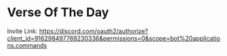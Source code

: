 # Verse Of The Day

Invite Link: https://discord.com/oauth2/authorize?client_id=916298497769230336&permissions=0&scope=bot%20applications.commands